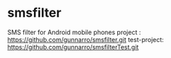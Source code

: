 smsfilter
=========
SMS filter for Android mobile phones
project     : https://github.com/gunnarro/smsfilter.git
test-project: https://github.com/gunnarro/smsfilterTest.git

